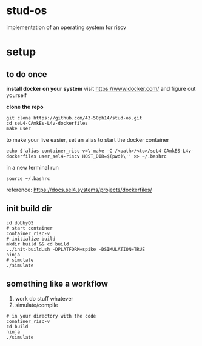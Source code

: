 # stud-os
implementation of an operating system for riscv

# setup
## to do once
**install docker on your system**
visit https://www.docker.com/ and figure out yourself

**clone the repo**
```
git clone https://github.com/43-50ph14/stud-os.git
cd seL4-CAmkEs-L4v-dockerfiles
make user
```
to make your live easier, set an alias to start the docker container
```
echo $'alias container_risc-v=\'make -C /<path>/<to>/seL4-CAmkES-L4v-dockerfiles user_sel4-riscv HOST_DIR=$(pwd)\'' >> ~/.bashrc
```
in a new terminal run
```
source ~/.bashrc
```
reference: https://docs.sel4.systems/projects/dockerfiles/

## init build dir
 ```
 cd dobbyOS
 # start container
 container_risc-v
 # initialize build
 mkdir build && cd build
 ../init-build.sh -DPLATFORM=spike -DSIMULATION=TRUE
ninja
# simulate 
./simulate
```
 
## something like a workflow

1. work do stuff whatever
2. simulate/compile
```
# in your directory with the code
conatiner_risc-v
cd build
ninja
./simulate
```
